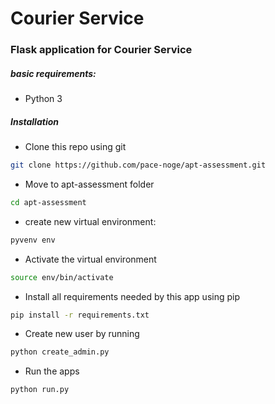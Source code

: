 # Courier Service
### Flask application for Courier Service

##### basic requirements:
* Python 3

##### Installation
* Clone this repo using git
```bash
git clone https://github.com/pace-noge/apt-assessment.git
```
* Move to apt-assessment folder
```bash
cd apt-assessment
```
* create new virtual environment:
```bash
pyvenv env
```
* Activate the virtual environment
```bash
source env/bin/activate
```
* Install all requirements needed by this app using pip
```bash
pip install -r requirements.txt
```
* Create new user by running
```bash
python create_admin.py
```
* Run the apps
```bash
python run.py
```


